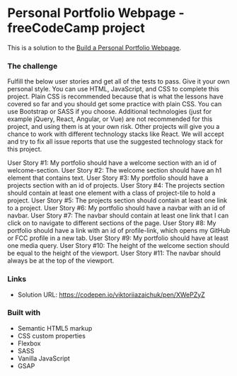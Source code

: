 # Personal Portfolio Webpage - freeCodeCamp project 

This is a solution to the [Build a Personal Portfolio Webpage](https://www.freecodecamp.org/learn/responsive-web-design/responsive-web-design-projects/build-a-personal-portfolio-webpage).


### The challenge
Fulfill the below user stories and get all of the tests to pass. Give it your own personal style.
You can use HTML, JavaScript, and CSS to complete this project. Plain CSS is recommended because that is what the lessons have covered so far and you should get some practice with plain CSS. You can use Bootstrap or SASS if you choose. Additional technologies (just for example jQuery, React, Angular, or Vue) are not recommended for this project, and using them is at your own risk. Other projects will give you a chance to work with different technology stacks like React. We will accept and try to fix all issue reports that use the suggested technology stack for this project. 

User Story #1: My portfolio should have a welcome section with an id of welcome-section.
User Story #2: The welcome section should have an h1 element that contains text.
User Story #3: My portfolio should have a projects section with an id of projects.
User Story #4: The projects section should contain at least one element with a class of project-tile to hold a project.
User Story #5: The projects section should contain at least one link to a project.
User Story #6: My portfolio should have a navbar with an id of navbar.
User Story #7: The navbar should contain at least one link that I can click on to navigate to different sections of the page.
User Story #8: My portfolio should have a link with an id of profile-link, which opens my GitHub or FCC profile in a new tab.
User Story #9: My portfolio should have at least one media query.
User Story #10: The height of the welcome section should be equal to the height of the viewport.
User Story #11: The navbar should always be at the top of the viewport.


### Links

- Solution URL: 
https://codepen.io/viktoriiazaichuk/pen/XWePZyZ


### Built with

- Semantic HTML5 markup
- CSS custom properties
- Flexbox
- SASS
- Vanilla JavaScript
- GSAP
